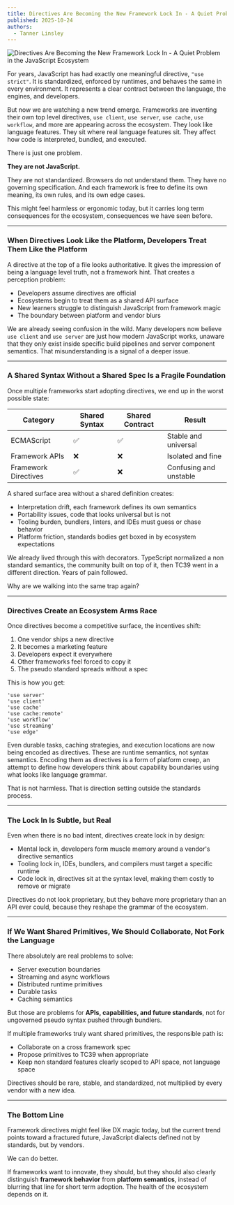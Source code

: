 ```yaml
---
title: Directives Are Becoming the New Framework Lock In - A Quiet Problem in the JavaScript Ecosystem
published: 2025-10-24
authors:
  - Tanner Linsley
---
```


![Directives Are Becoming the New Framework Lock In - A Quiet Problem in the JavaScript Ecosystem](/blog-assets/directives-the-new-framework-lock-in/header.jpg)

For years, JavaScript has had exactly one meaningful directive, `"use strict"`. It is standardized, enforced by runtimes, and behaves the same in every environment. It represents a clear contract between the language, the engines, and developers.

But now we are watching a new trend emerge. Frameworks are inventing their own top level directives, `use client`, `use server`, `use cache`, `use workflow`, and more are appearing across the ecosystem. They look like language features. They sit where real language features sit. They affect how code is interpreted, bundled, and executed.

There is just one problem.

**They are not JavaScript.**

They are not standardized. Browsers do not understand them. They have no governing specification. And each framework is free to define its own meaning, its own rules, and its own edge cases.

This might feel harmless or ergonomic today, but it carries long term consequences for the ecosystem, consequences we have seen before.

---

### When Directives Look Like the Platform, Developers Treat Them Like the Platform

A directive at the top of a file looks authoritative. It gives the impression of being a language level truth, not a framework hint. That creates a perception problem:

- Developers assume directives are official
- Ecosystems begin to treat them as a shared API surface
- New learners struggle to distinguish JavaScript from framework magic
- The boundary between platform and vendor blurs

We are already seeing confusion in the wild. Many developers now believe `use client` and `use server` are just how modern JavaScript works, unaware that they only exist inside specific build pipelines and server component semantics. That misunderstanding is a signal of a deeper issue.

---

### A Shared Syntax Without a Shared Spec Is a Fragile Foundation

Once multiple frameworks start adopting directives, we end up in the worst possible state:

| Category             | Shared Syntax | Shared Contract | Result                 |
| -------------------- | ------------- | --------------- | ---------------------- |
| ECMAScript           | ✅            | ✅              | Stable and universal   |
| Framework APIs       | ❌            | ❌              | Isolated and fine      |
| Framework Directives | ✅            | ❌              | Confusing and unstable |

A shared surface area without a shared definition creates:

- Interpretation drift, each framework defines its own semantics
- Portability issues, code that looks universal but is not
- Tooling burden, bundlers, linters, and IDEs must guess or chase behavior
- Platform friction, standards bodies get boxed in by ecosystem expectations

We already lived through this with decorators. TypeScript normalized a non standard semantics, the community built on top of it, then TC39 went in a different direction. Years of pain followed.

Why are we walking into the same trap again?

---

### Directives Create an Ecosystem Arms Race

Once directives become a competitive surface, the incentives shift:

1. One vendor ships a new directive
2. It becomes a marketing feature
3. Developers expect it everywhere
4. Other frameworks feel forced to copy it
5. The pseudo standard spreads without a spec

This is how you get:

```tsx
'use server'
'use client'
'use cache'
'use cache:remote'
'use workflow'
'use streaming'
'use edge'
```

Even durable tasks, caching strategies, and execution locations are now being encoded as directives. These are runtime semantics, not syntax semantics. Encoding them as directives is a form of platform creep, an attempt to define how developers think about capability boundaries using what looks like language grammar.

That is not harmless. That is direction setting outside the standards process.

---

### The Lock In Is Subtle, but Real

Even when there is no bad intent, directives create lock in by design:

- Mental lock in, developers form muscle memory around a vendor's directive semantics
- Tooling lock in, IDEs, bundlers, and compilers must target a specific runtime
- Code lock in, directives sit at the syntax level, making them costly to remove or migrate

Directives do not look proprietary, but they behave more proprietary than an API ever could, because they reshape the grammar of the ecosystem.

---

### If We Want Shared Primitives, We Should Collaborate, Not Fork the Language

There absolutely are real problems to solve:

- Server execution boundaries
- Streaming and async workflows
- Distributed runtime primitives
- Durable tasks
- Caching semantics

But those are problems for **APIs, capabilities, and future standards**, not for ungoverned pseudo syntax pushed through bundlers.

If multiple frameworks truly want shared primitives, the responsible path is:

- Collaborate on a cross framework spec
- Propose primitives to TC39 when appropriate
- Keep non standard features clearly scoped to API space, not language space

Directives should be rare, stable, and standardized, not multiplied by every vendor with a new idea.

---

### The Bottom Line

Framework directives might feel like DX magic today, but the current trend points toward a fractured future, JavaScript dialects defined not by standards, but by vendors.

We can do better.

If frameworks want to innovate, they should, but they should also clearly distinguish **framework behavior** from **platform semantics**, instead of blurring that line for short term adoption. The health of the ecosystem depends on it.
